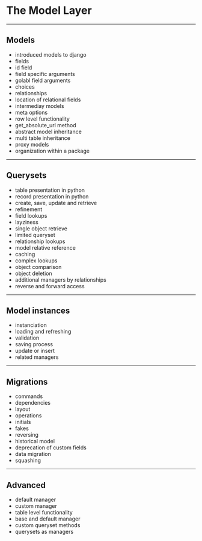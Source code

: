 <!-- bg=white fg=black -->

# The Model Layer

---

## Models

- introduced models to django
- fields
- id field
- field specific arguments
- golabl field arguments
- choices
- relationships
- location of relational fields
- intermediay models
- meta options
- row level functionality
- get_absolute_url method
- abstract model inheritance
- multi table inheritance
- proxy models
- organization within a package

---

## Querysets

- table presentation in python
- record presentation in python
- create, save, update and retrieve
- refinement
- field lookups
- layziness
- single object retrieve
- limited queryset
- relationship lookups
- model relative reference
- caching
- complex lookups
- object comparison
- object deletion
- additional managers by relationships
- reverse and forward access

---

## Model instances

- instanciation
- loading and refreshing
- validation
- saving process
- update or insert
- related managers

---

## Migrations

- commands
- dependencies
- layout
- operations
- initials
- fakes
- reversing
- historical model
- deprecation of custom fields
- data migration
- squashing

---

## Advanced

- default manager
- custom manager
- table level functionality
- base and default manager
- custom queryset methods
- querysets as managers
